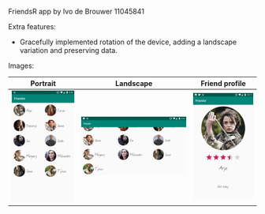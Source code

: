 FriendsR app by Ivo de Brouwer 11045841

Extra features:
- Gracefully implemented rotation of the device, adding a landscape variation and preserving data.

Images:

Portrait                   |  Landscape                    | Friend profile
:-------------------------:|:-----------------------------:|:-------------------------:
![](Friendsr_portrait.jpg)  |  ![](Friendsr_landscape.jpg) | ![](Friendsr2.jpg)

